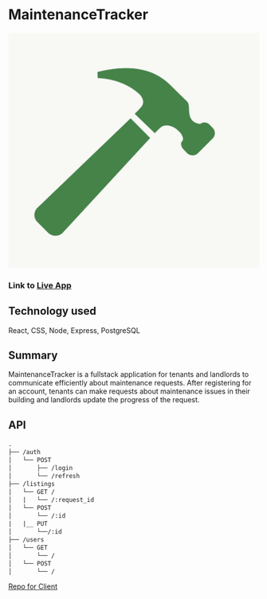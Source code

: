 # MaintenanceTracker

![Logo](https://github.com/sarahdrew/maintenancetracker-client/blob/master/smaller-logo.png)

### Link to [Live App](https://sarahs-maintenancetracker-client.now.sh/)

## Technology used 
React, CSS, Node, Express, PostgreSQL


## Summary
MaintenanceTracker is a fullstack application for tenants and landlords to communicate efficiently about maintenance requests. After registering for an account, tenants can make requests about maintenance issues in their building and landlords update the progress of the request.


## API

``` /api
.
├── /auth
│   └── POST
│       ├── /login
│       └── /refresh
├── /listings
│   └── GET /
│   |   └── /:request_id
│   └── POST
│       └── /:id
|   |__ PUT
│       └──/:id
├── /users
│   └── GET
│       └── /
│   └── POST
│       └── /
```

[Repo for Client](https://github.com/sarahdrew/maintenancetracker-client)
